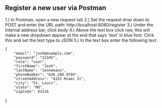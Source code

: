 ## Register a new user via Postman

1.) In Postman, open a new request tab 
2.) Set the request drop down to POST and enter the URL path: http://localhost:8080/register
3.) Under the internal address bar, click body
4.) Above the text box click raw, this will make a new dropdown appear at the end that says 'text' in blue font. Click this and set the text type to JSON
5.) In the text box enter the following text:
    
    {
        "email": "josh@example.com",
        "password": "12345",
        "role": "user",
        "firstName": "Josh",
        "lastName": "Jennemann",
        "phoneNumber": "636.288.9794",
        "streetAddress": "4152 Miami St",
        "city": "St. Louis",
        "state": "MO",
        "zipCode": 63116
}
